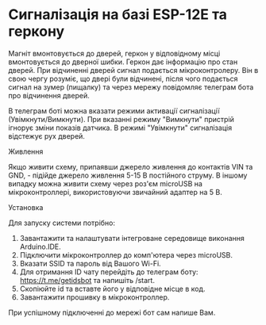# Сигналізація на базі ESP-12E та геркону

Магніт вмонтовується до дверей, геркон у відповідному місці вмонтовується до дверної шибки. Геркон дає інформацію про стан дверей. При відчиненні дверей сигнал подається мікроконтролеру. Він в свою чергу розуміє, що двері були відчинені, після чого подається сигнал на зумер (пищалку) та через мережу повідомляє телеграм бота про відчинення дверей. 

В телеграм боті можна вказати режими активації сигналізації (Увімкнути/Вимкнути). При вказанні режиму "Вимкнути" пристрій ігнорує зміни показів датчика. В режимі "Увімкнути" сигналізація відстежує рух дверей.

Живлення

Якщо живити схему, припаявши джерело живлення до контактів VIN та GND, - підійде джерело живлення 5-15 В постійного струму.
В іншому випадку можна живити схему через роз'єм microUSB на мікроконтроллері, використовуючи звичайний адаптер на 5 В.

Установка

Для запуску системи потрібно:
1. Завантажити та налаштувати інтегроване середовище виконання Arduino.IDE.
2. Підключити мікроконтроллер до комп'ютера через microUSB.
3. Вказати SSID та пароль від Вашого Wi-Fi.
4. Для отримання ID чату перейдіть до телеграм боту: https://t.me/getidsbot та напишіть /start.
5. Скопіюйте id та вставте його у відповідне місце в код.
6. Завантажити прошивку в мікроконтроллер.

При успішному підключенні до мережі бот сам напише Вам.
